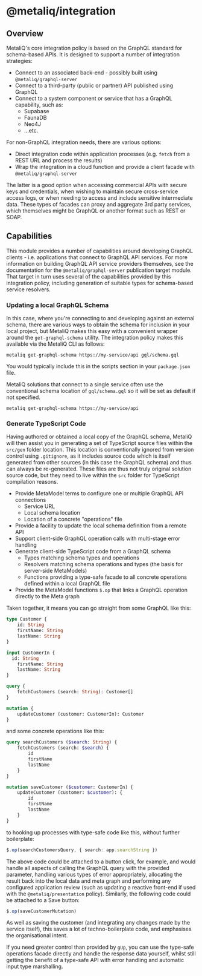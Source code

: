 # @metaliq/integration

## Overview

MetaliQ's core integration policy is based on the GraphQL standard for schema-based APIs. It is designed to support a number of integration strategies:

* Connect to an associated back-end - possibly built using `@metaliq/graphql-server`
* Connect to a third-party (public or partner) API published using GraphQL
* Connect to a system component or service that has a GraphQL capability, such as:
  * Supabase
  * FaunaDB
  * Neo4J
  * ...etc.

For non-GraphQL integration needs, there are various options:

* Direct integration code within application processes (e.g. `fetch` from a REST URL and process the results)
* Wrap the integration in a cloud function and provide a client facade with `@metaliq/graphql-server`

The latter is a good option when accessing commercial APIs with secure keys and credentials, when wishing to maintain secure cross-service access logs, or when needing to access and include sensitive intermediate data. These types of facades can proxy and aggregate 3rd party services, which themselves might be GraphQL or another format such as REST or SOAP.

## Capabilities

This module provides a number of capabilities around developing GraphQL clients - i.e. applications that connect to GraphQL API services. For more information on building GraphQL API service providers themselves, see the documentation for the `@metaliq/graphql-server` publication target module. That target in turn uses several of the capabilities provided by this integration policy, including generation of suitable types for schema-based service resolvers.

### Updating a local GraphQL Schema



In this case, where you're connecting to and developing against an external schema, there are various ways to obtain the schema for inclusion in your local project, but MetaliQ makes this easy with a convenient wrapper around the `get-graphql-schema` utility. The integration policy makes this available via the MetaliQ CLI as follows:

`metaliq get-graphql-schema https://my-service/api gql/schema.gql`

You would typically include this in the scripts section in your `package.json` file.

MetaliQ solutions that connect to a single service often use the conventional schema location of `gql/schema.gql` so it will be set as default if not specified.

`metaliq get-graphql-schema https://my-service/api`

### Generate TypeScript Code

Having authored or obtained a local copy of the GraphQL schema, MetaliQ will then assist you in generating a set of TypeScript source files within the `src/gen` folder location. This location is conventionally ignored from version control using `.gitignore`, as it includes source code which is itself generated from other sources (in this case the GraphQL schema) and thus can always be re-generated. These files are thus not truly original solution source code, but they need to live within the `src` folder for TypeScript compilation reasons.



 



* Provide MetaModel terms to configure one or multiple GraphQL API connections
  * Service URL
  * Local schema location
  * Location of a concrete "operations" file
* Provide a facility to update the local schema definition from a remote API
* Support client-side GraphQL operation calls with multi-stage error handling
* Generate client-side TypeScript code from a GraphQL schema
  * Types matching schema types and operations
  * Resolvers matching schema operations and types (the basis for server-side MetaModels)
  * Functions providing a type-safe facade to all concrete operations defined within a local GraphQL file
* Provide the MetaModel functions `$.op` that links a GraphQL operation directly to the Meta graph

Taken together, it means you can go straight from some GraphQL like this:

```graphql
type Customer {
	id: String
	firstName: String
	lastName: String
}

input CustomerIn {
  id: String
	firstName: String
	lastName: String
}

query {
	fetchCustomers (search: String): Customer[]
}

mutation {
	updateCustomer (customer: CustomerIn): Customer
}
```

and some concrete operations like this:

```graphql
query searchCustomers ($search: String) {
	fetchCustomers (search: $search) {
		id
		firstName
		lastName
	}
}

mutation saveCustomer ($customer: CustomerIn) {
	updateCustomer (customer: $customer): {
		id
		firstName
		lastName
	}
} 
```

to hooking up processes with type-safe code like this, without further boilerplate:

```typescript
$.op(searchCustomersQuery, { search: app.searchString })
```

The above code could be attached to a button click, for example, and would handle all aspects of calling the GraphQL query with the provided parameter, handling various types of error appropriately, allocating the result back into the local data and meta graph and performing any configured application review (such as updating a reactive front-end if used with the `@metaliq/presentation` policy). Similarly, the following code could be attached to a Save button:

```typescript
$.op(saveCustomerMutation)
```

As well as saving the customer (and integrating any changes made by the service itself), this saves a lot of techno-boilerplate code, and emphasises the organisational intent.

If you need greater control than provided by `gUp`, you can use the type-safe operations facade directly and handle the response data yourself, whilst still getting the benefit of a type-safe API with error handling and automatic input type marshalling.

